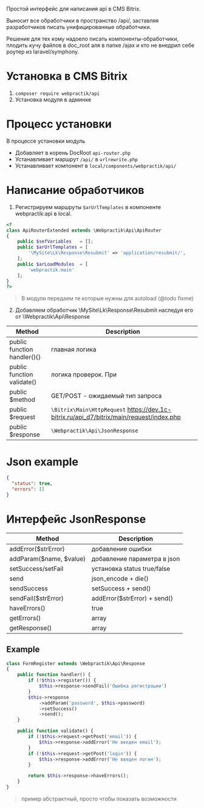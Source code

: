 Простой интерфейс для написания api в CMS Bitrix.

Выносит все обработчики в пространство /api/, заставляя разработчиков писать унифицированные обработчики.

Решение для тех кому надоело писать компоненты-обработчики, плодить кучу файлов в doc_root аля в папке /ajax и кто не внедрил себе роутер из laravel/symphony.

# Установка в CMS Bitrix
1. ```composer require webpractik/api```
2. Установка модуля в админке

# Процесс установки
В процессе установки модуль
- Добавляет в корень DocRoot `api-router.php`
- Устанавливает маршрут `/api/` в `urlrewrite.php`
- Устанавливает компонент в `local/components/webpractik/api/`

# Написание обработчиков
1. Регистрируем маршруты `$arUrlTemplates` в компоненте webpractik:api в local.
```php
<?
class ApiRouterExtended extends \Webpractik\Api\ApiRouter
{
	public $sefVariables   = [];
	public $arUrlTemplates = [
		'\MySite\Lk\Response\Resubmit' => 'application/resubmit/',
	];
	public $arLoadModules  = [
		'webpractik.main'
	];
}
?>
```
> В модули передаем те которые нужны для autoload (@todo fixme)

2. Добавляем обработчик \MySite\Lk\Response\Resubmit наследуя его от \Webpractik\Api\Response

Method | Description
------------ | -------------
public function handler(){} | главная логика
public function validate() | логика проверок. При
public $method | GET/POST - ожидаемый тип запроса
public $request | `\Bitrix\Main\HttpRequest` https://dev.1c-bitrix.ru/api_d7/bitrix/main/request/index.php
public $response | `\Webpractik\Api\JsonResponse`

# Json example
```json
{
  "status": true,
  "errors": []
}
```

# Интерфейс JsonResponse
Method | Description
------------ | -------------
addError($strError) | добавление ошибки
addParam($name, $value) | добавление параметра в json
setSuccess/setFail | установка status true/false
send | json_encode + die()
sendSuccess | setSuccess + send()
sendFail($strError) | addError($strError) + send()
haveErrors() | true|false
getErrors() | array
getResponse() | array

## Example
```php
class FormRegister extends \Webpractik\Api\Response
{
	public function handler() {
		if (!$this->register()) {
		    $this->response->sendFail('Ошибка регистрации')
		}
		$this->response
		    ->addParam('password', $this->password)
		    ->setSuccess()
		    ->send();
	}

	public function validate() {
		if (!$this->request->getPost('email')) {
		    $this->response->addError('Не введен email');
		}
		if (!$this->request->getPost('login')) {
		    $this->response->addError('Не введен логин');
		}

		return $this->response->haveErrors();
	}
}
```
> пример абстрактный, просто чтобы показать возможности
